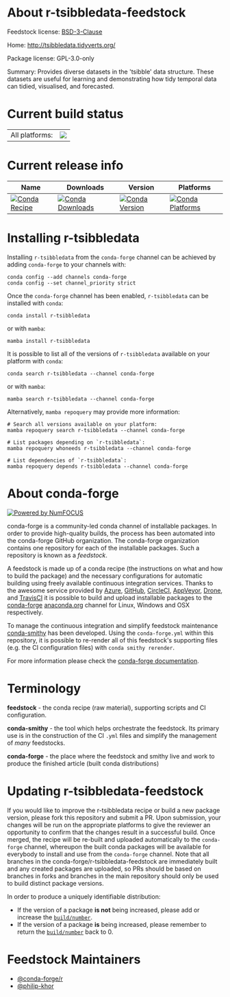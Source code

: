 About r-tsibbledata-feedstock
=============================

Feedstock license: [BSD-3-Clause](https://github.com/conda-forge/r-tsibbledata-feedstock/blob/main/LICENSE.txt)

Home: http://tsibbledata.tidyverts.org/

Package license: GPL-3.0-only

Summary: Provides diverse datasets in the 'tsibble' data structure. These datasets are useful for learning and demonstrating how tidy temporal data can tidied, visualised, and forecasted.

Current build status
====================


<table><tr><td>All platforms:</td>
    <td>
      <a href="https://dev.azure.com/conda-forge/feedstock-builds/_build/latest?definitionId=7173&branchName=main">
        <img src="https://dev.azure.com/conda-forge/feedstock-builds/_apis/build/status/r-tsibbledata-feedstock?branchName=main">
      </a>
    </td>
  </tr>
</table>

Current release info
====================

| Name | Downloads | Version | Platforms |
| --- | --- | --- | --- |
| [![Conda Recipe](https://img.shields.io/badge/recipe-r--tsibbledata-green.svg)](https://anaconda.org/conda-forge/r-tsibbledata) | [![Conda Downloads](https://img.shields.io/conda/dn/conda-forge/r-tsibbledata.svg)](https://anaconda.org/conda-forge/r-tsibbledata) | [![Conda Version](https://img.shields.io/conda/vn/conda-forge/r-tsibbledata.svg)](https://anaconda.org/conda-forge/r-tsibbledata) | [![Conda Platforms](https://img.shields.io/conda/pn/conda-forge/r-tsibbledata.svg)](https://anaconda.org/conda-forge/r-tsibbledata) |

Installing r-tsibbledata
========================

Installing `r-tsibbledata` from the `conda-forge` channel can be achieved by adding `conda-forge` to your channels with:

```
conda config --add channels conda-forge
conda config --set channel_priority strict
```

Once the `conda-forge` channel has been enabled, `r-tsibbledata` can be installed with `conda`:

```
conda install r-tsibbledata
```

or with `mamba`:

```
mamba install r-tsibbledata
```

It is possible to list all of the versions of `r-tsibbledata` available on your platform with `conda`:

```
conda search r-tsibbledata --channel conda-forge
```

or with `mamba`:

```
mamba search r-tsibbledata --channel conda-forge
```

Alternatively, `mamba repoquery` may provide more information:

```
# Search all versions available on your platform:
mamba repoquery search r-tsibbledata --channel conda-forge

# List packages depending on `r-tsibbledata`:
mamba repoquery whoneeds r-tsibbledata --channel conda-forge

# List dependencies of `r-tsibbledata`:
mamba repoquery depends r-tsibbledata --channel conda-forge
```


About conda-forge
=================

[![Powered by
NumFOCUS](https://img.shields.io/badge/powered%20by-NumFOCUS-orange.svg?style=flat&colorA=E1523D&colorB=007D8A)](https://numfocus.org)

conda-forge is a community-led conda channel of installable packages.
In order to provide high-quality builds, the process has been automated into the
conda-forge GitHub organization. The conda-forge organization contains one repository
for each of the installable packages. Such a repository is known as a *feedstock*.

A feedstock is made up of a conda recipe (the instructions on what and how to build
the package) and the necessary configurations for automatic building using freely
available continuous integration services. Thanks to the awesome service provided by
[Azure](https://azure.microsoft.com/en-us/services/devops/), [GitHub](https://github.com/),
[CircleCI](https://circleci.com/), [AppVeyor](https://www.appveyor.com/),
[Drone](https://cloud.drone.io/welcome), and [TravisCI](https://travis-ci.com/)
it is possible to build and upload installable packages to the
[conda-forge](https://anaconda.org/conda-forge) [anaconda.org](https://anaconda.org/)
channel for Linux, Windows and OSX respectively.

To manage the continuous integration and simplify feedstock maintenance
[conda-smithy](https://github.com/conda-forge/conda-smithy) has been developed.
Using the ``conda-forge.yml`` within this repository, it is possible to re-render all of
this feedstock's supporting files (e.g. the CI configuration files) with ``conda smithy rerender``.

For more information please check the [conda-forge documentation](https://conda-forge.org/docs/).

Terminology
===========

**feedstock** - the conda recipe (raw material), supporting scripts and CI configuration.

**conda-smithy** - the tool which helps orchestrate the feedstock.
                   Its primary use is in the construction of the CI ``.yml`` files
                   and simplify the management of *many* feedstocks.

**conda-forge** - the place where the feedstock and smithy live and work to
                  produce the finished article (built conda distributions)


Updating r-tsibbledata-feedstock
================================

If you would like to improve the r-tsibbledata recipe or build a new
package version, please fork this repository and submit a PR. Upon submission,
your changes will be run on the appropriate platforms to give the reviewer an
opportunity to confirm that the changes result in a successful build. Once
merged, the recipe will be re-built and uploaded automatically to the
`conda-forge` channel, whereupon the built conda packages will be available for
everybody to install and use from the `conda-forge` channel.
Note that all branches in the conda-forge/r-tsibbledata-feedstock are
immediately built and any created packages are uploaded, so PRs should be based
on branches in forks and branches in the main repository should only be used to
build distinct package versions.

In order to produce a uniquely identifiable distribution:
 * If the version of a package **is not** being increased, please add or increase
   the [``build/number``](https://docs.conda.io/projects/conda-build/en/latest/resources/define-metadata.html#build-number-and-string).
 * If the version of a package **is** being increased, please remember to return
   the [``build/number``](https://docs.conda.io/projects/conda-build/en/latest/resources/define-metadata.html#build-number-and-string)
   back to 0.

Feedstock Maintainers
=====================

* [@conda-forge/r](https://github.com/conda-forge/r/)
* [@philip-khor](https://github.com/philip-khor/)

